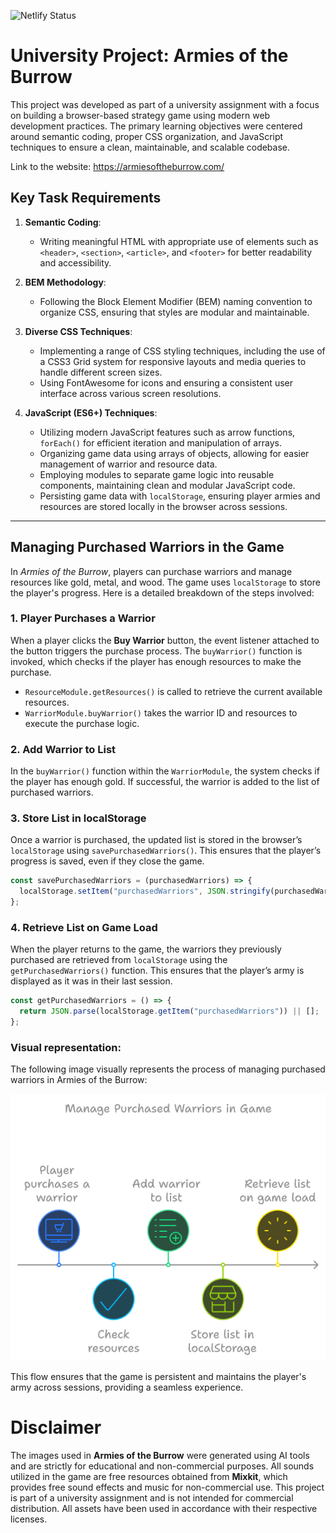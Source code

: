 ![Netlify Status](https://api.netlify.com/api/v1/badges/9be77b1a-4d52-483c-a954-893b18def333/deploy-status)

# University Project: Armies of the Burrow

This project was developed as part of a university assignment with a focus on building a browser-based strategy game using modern web development practices. The primary learning objectives were centered around semantic coding, proper CSS organization, and JavaScript techniques to ensure a clean, maintainable, and scalable codebase.

Link to the website:
https://armiesoftheburrow.com/

## Key Task Requirements

1. **Semantic Coding**:

   - Writing meaningful HTML with appropriate use of elements such as `<header>`, `<section>`, `<article>`, and `<footer>` for better readability and accessibility.

2. **BEM Methodology**:

   - Following the Block Element Modifier (BEM) naming convention to organize CSS, ensuring that styles are modular and maintainable.

3. **Diverse CSS Techniques**:

   - Implementing a range of CSS styling techniques, including the use of a CSS3 Grid system for responsive layouts and media queries to handle different screen sizes.
   - Using FontAwesome for icons and ensuring a consistent user interface across various screen resolutions.

4. **JavaScript (ES6+) Techniques**:
   - Utilizing modern JavaScript features such as arrow functions, `forEach()` for efficient iteration and manipulation of arrays.
   - Organizing game data using arrays of objects, allowing for easier management of warrior and resource data.
   - Employing modules to separate game logic into reusable components, maintaining clean and modular JavaScript code.
   - Persisting game data with `localStorage`, ensuring player armies and resources are stored locally in the browser across sessions.

---

## Managing Purchased Warriors in the Game

In _Armies of the Burrow_, players can purchase warriors and manage resources like gold, metal, and wood. The game uses `localStorage` to store the player's progress. Here is a detailed breakdown of the steps involved:

### 1. Player Purchases a Warrior

When a player clicks the **Buy Warrior** button, the event listener attached to the button triggers the purchase process. The `buyWarrior()` function is invoked, which checks if the player has enough resources to make the purchase.

- `ResourceModule.getResources()` is called to retrieve the current available resources.
- `WarriorModule.buyWarrior()` takes the warrior ID and resources to execute the purchase logic.

### 2. Add Warrior to List

In the `buyWarrior()` function within the `WarriorModule`, the system checks if the player has enough gold. If successful, the warrior is added to the list of purchased warriors.

### 3. Store List in localStorage

Once a warrior is purchased, the updated list is stored in the browser’s `localStorage` using `savePurchasedWarriors()`. This ensures that the player’s progress is saved, even if they close the game.

```javascript
const savePurchasedWarriors = (purchasedWarriors) => {
  localStorage.setItem("purchasedWarriors", JSON.stringify(purchasedWarriors));
};
```

### 4. Retrieve List on Game Load

When the player returns to the game, the warriors they previously purchased are retrieved from `localStorage` using the `getPurchasedWarriors()` function. This ensures that the player’s army is displayed as it was in their last session.

```javascript
const getPurchasedWarriors = () => {
  return JSON.parse(localStorage.getItem("purchasedWarriors")) || [];
};
```

### Visual representation:

The following image visually represents the process of managing purchased warriors in Armies of the Burrow:

![Manage Purchased Warriors in Game| by napkin.ai](images/visual-blueprint.png)

This flow ensures that the game is persistent and maintains the player's army across sessions, providing a seamless experience.

# Disclaimer

The images used in **Armies of the Burrow** were generated using AI tools and are strictly for educational and non-commercial purposes. All sounds utilized in the game are free resources obtained from **Mixkit**, which provides free sound effects and music for non-commercial use. This project is part of a university assignment and is not intended for commercial distribution. All assets have been used in accordance with their respective licenses.
